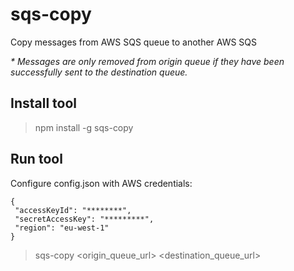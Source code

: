 # sqs-copy
Copy messages from AWS SQS queue to another AWS SQS

_* Messages are only removed from origin queue if they have been successfully sent to the destination queue._


## Install tool

> npm install -g sqs-copy


## Run tool

Configure config.json with AWS credentials:

```
{
 "accessKeyId": "********",
 "secretAccessKey": "*********",
 "region": "eu-west-1"
}
```

> sqs-copy <origin_queue_url> <destination_queue_url>
